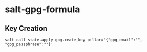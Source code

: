 # salt-gpg-formula
## Key Creation
```shell
salt-call state.apply gpg.ceate_key pillar='{"gpg_email":"", "gpg_passphrase":""}'
```
